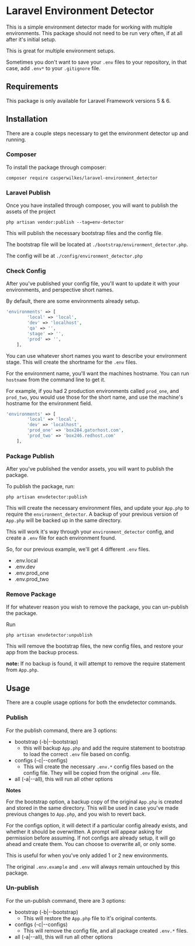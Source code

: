 # Laravel Environment Detector #

This is a simple environment detector made for working with multiple environments. This package should not need to be run very often, if at all
after it's initial setup.

This is great for multiple environment setups. 

Sometimes you don't want to save your `.env` files to your repository, in that case, add `.env*` to your `.gitignore` file.

## Requirements ##

This package is only available for Laravel Framework versions 5 & 6.

## Installation ##

There are a couple steps necessary to get the environment detector up and running.


### Composer ###
To install the package through composer:

```
composer require casperwilkes/laravel-environment_detector
```

### Laravel Publish ###

Once you have installed through composer, you will want to publish the assets of the project

```
php artisan vendor:publish --tag=env-detector
```

This will publish the necessary bootstrap files and the config file.

The bootstrap file will be located at `./bootstrap/environment_detector.php`.

The config will be at `./config/environment_detector.php`

### Check Config ###

After you've published your config file, you'll want to update it with your environments, and perspective short names. 

By default, there are some environments already setup.

```php
'environments' => [
        'local' => 'local',
        'dev' => 'localhost',
        'qa' => '',
        'stage' => '',
        'prod' => '',
    ],
```

You can use whatever short names you want to describe your environment stage. This will create the shortname for the `.env` files.

For the environment name, you'll want the machines hostname. You can run `hostname` from the command line to get it. 

For example, if you had 2 production environments called `prod_one`, and `prod_two`, you would use those for the short name, and use the machine's 
hostname for the environment field.

```php
'environments' => [
        'local' => 'local',
        'dev' => 'localhost',
        'prod_one' => 'box284.gatorhost.com',
        'prod_two' => 'box246.redhost.com'
    ],
``` 

### Package Publish ###

After you've published the vendor assets, you will want to publish the package. 

To publish the package, run:

```
php artisan envdetector:publish
```

This will create the necessary environment files, and update your `App.php` to require the `environment_detector`. A backup of your previous version
of `App.php` will be backed up in the same directory.

This will work it's way through your `environment_detector` config, and create a `.env` file for each environment found.

So, for our previous example, we'll get 4 different `.env` files. 

* .env.local
* .env.dev
* .env.prod_one
* .env.prod_two

### Remove Package ###

If for whatever reason you wish to remove the package, you can un-publish the package.

Run 
```
php artisan envdetector:unpublish
```

This will remove the bootstrap files, the new config files, and restore your app from the backup process. 

**note:** If no backup is found, it will attempt to remove the require statement from `App.php`. 

## Usage ##

There are a couple usage options for both the envdetector commands. 

### Publish ###

For the publish command, there are 3 options:

* bootstrap (-b|--bootstrap)
    * this will backup `App.php` and add the require statement to bootstrap to load the correct `.env` file based on config.
* configs (-c|--configs)
    * This will create the necessary `.env.*` config files based on the config file. They will be copied from the original `.env` file.
* all (-a|--all), this will run all other options

**Notes**

For the bootstrap option, a backup copy of the original `App.php` is created and stored in the same directory. This will be used in case you've made
previous changes to `App.php`, and you wish to revert back.

For the configs option, it will detect if a particular config already exists, and whether it should be overwritten. A prompt will appear asking
for permission before assuming. If not configs are already setup, it will go ahead and create them. You can choose to overwrite all, or only some.

This is useful for when you've only added 1 or 2 new environments.

The original `.env.example` and `.env` will always remain untouched by this package.
    
### Un-publish ###

For the un-publish command, there are 3 options:

* bootstrap (-b|--bootstrap)
    * This will restore the `App.php` file to it's original contents.
* configs (-c|--configs)
    * This will remove the config file, and all package created `.env.*` files.
* all (-a|--all), this will run all other options 

